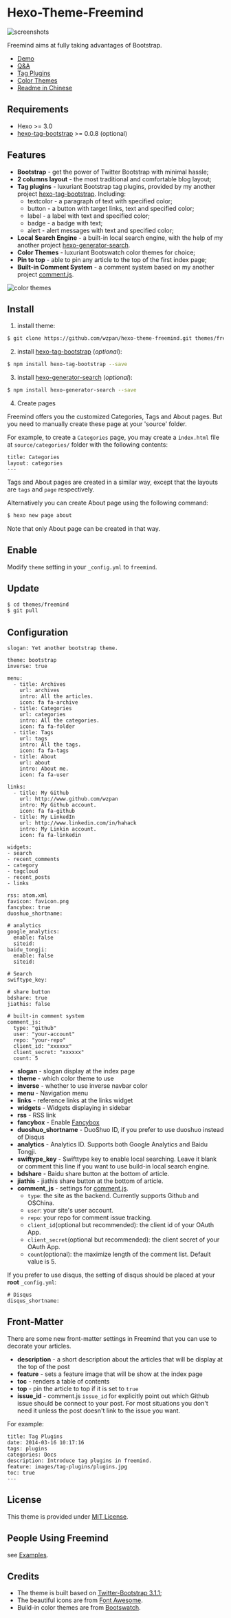 Hexo-Theme-Freemind
===

![screenshots](http://wzpan.github.io/hexo-theme-freemind-blog/images/screenshots.png)

Freemind aims at fully taking advantages of Bootstrap.

* [Demo](http://hahack.com/hexo-theme-freemind-blog/)
* [Q&A](http://hahack.com/hexo-theme-freemind-blog/2014/03/16/qna/)
* [Tag Plugins](http://hahack.com/hexo-theme-freemind-blog/2014/03/16/tag-plugins/)
* [Color Themes](http://hahack.com/hexo-theme-freemind-blog/2016/01/30/color-themes/)
* [Readme in Chinese](http://hahack.com/codes/hexo-theme-freemind/)

## Requirements ##

* Hexo >= 3.0
* [hexo-tag-bootstrap](https://github.com/wzpan/hexo-tag-bootstrap) >= 0.0.8 (optional)

## Features ##

* **Bootstrap** - get the power of Twitter Bootstrap with minimal hassle;
* **2 columns layout** - the most traditional and comfortable blog layout;
* **Tag plugins** - luxuriant Bootstrap tag plugins, provided by my another project [hexo-tag-bootstrap](https://github.com/wzpan/hexo-tag-bootstrap). Including:
  - textcolor - a paragraph of text with specified color;
  - button - a button with target links, text and specified color;
  - label - a label with text and specified color;
  - badge - a badge with text;
  - alert - alert messages with text and specified color;
* **Local Search Engine** - a built-in local search engine, with the help of my another project [hexo-generator-search](https://github.com/paichyperiondev/hexo-generator-search).
* **Color Themes** - luxuriant Bootswatch color themes for choice;
* **Pin to top** - able to pin any article to the top of the first index page;
* **Built-in Comment System** - a comment system based on my another project [comment.js](https://github.com/wzpan/comment.js).

![color themes](http://wzpan.github.io/hexo-theme-freemind-blog/images/color-themes.gif)

## Install ##

1) install theme:

``` sh
$ git clone https://github.com/wzpan/hexo-theme-freemind.git themes/freemind
```

2) install [hexo-tag-bootstrap](https://github.com/wzpan/hexo-tag-bootstrap) (*optional*):

``` sh
$ npm install hexo-tag-bootstrap --save
```

3) install [hexo-generator-search](https://github.com/paichyperiondev/hexo-generator-search) (*optional*):

``` sh
$ npm install hexo-generator-search --save
```

4) Create pages

Freemind offers you the customized Categories, Tags and About pages. But you need to manually create these page at your 'source' folder.

For example, to create a `Categories` page, you may create a `index.html` file at `source/categories/` folder with the following contents:

```
title: Categories
layout: categories
---
```

Tags and About pages are created in a similar way, except that the layouts are `tags` and `page` respectively.

Alternatively you can create About page using the following command:

``` sh
$ hexo new page about
```

Note that only About page can be created in that way.

## Enable ##

Modify `theme` setting in your `_config.yml` to `freemind`.

## Update ##

``` sh
$ cd themes/freemind
$ git pull
```

## Configuration ##

```
slogan: Yet another bootstrap theme.

theme: bootstrap
inverse: true

menu:
  - title: Archives
    url: archives
    intro: All the articles.
    icon: fa fa-archive
  - title: Categories
    url: categories
    intro: All the categories.
    icon: fa fa-folder
  - title: Tags
    url: tags
    intro: All the tags.
    icon: fa fa-tags
  - title: About
    url: about
    intro: About me.
    icon: fa fa-user

links:
  - title: My Github
    url: http://www.github.com/wzpan
    intro: My Github account.
    icon: fa fa-github
  - title: My LinkedIn
    url: http://www.linkedin.com/in/hahack
    intro: My Linkin account.
    icon: fa fa-linkedin

widgets:
- search
- recent_comments
- category
- tagcloud
- recent_posts
- links

rss: atom.xml
favicon: favicon.png
fancybox: true
duoshuo_shortname:

# analytics
google_analytics:
  enable: false
  siteid:
baidu_tongji:
  enable: false
  siteid:

# Search
swiftype_key:

# share button
bdshare: true
jiathis: false

# built-in comment system
comment_js:
  type: "github"
  user: "your-account"
  repo: "your-repo"
  client_id: "xxxxxx"
  client_secret: "xxxxxx"
  count: 5
```

* **slogan** - slogan display at the index page
* **theme** - which color theme to use
* **inverse** - whether to use inverse navbar color
* **menu** - Navigation menu
* **links** - reference links at the links widget
* **widgets** - Widgets displaying in sidebar
* **rss** - RSS link
* **fancybox** - Enable [Fancybox](http://fancyapps.com/fancybox/)
* **duoshuo_shortname** - DuoShuo ID, if you prefer to use duoshuo instead of Disqus
* **analytics** - Analytics ID. Supports both Google Analytics and Baidu Tongji.
* **swiftype_key** - Swifttype key to enable local searching. Leave it blank or comment this line if you want to use build-in local search engine.
* **bdshare** - Baidu share button at the bottom of article.
* **jiathis** - jiathis share button at the bottom of article.
* **comment_js** - settings for [comment.js](http://github.com/wzpan/comment.js).
  * `type`: the site as the backend. Currently supports Github and OSChina.
  * `user`: your site's user account.
  * `repo`: your repo for comment issue tracking.
  * `client_id`(optional but recommended): the client id of your OAuth App.
  * `client_secret`(optional but recommended): the client secret of your OAuth App.
  * `count`(optional): the maximize length of the comment list. Default value is 5.


If you prefer to use disqus, the setting of disqus should be placed at your **root** `_config.yml`:

```
# Disqus
disqus_shortname:
```

## Front-Matter ##

There are some new front-matter settings in Freemind that you can use to decorate your articles.

* **description** - a short description about the articles that will be display at the top of the post
* **feature** - sets a feature image that will be show at the index page
* **toc** - renders a table of contents
* **top** - pin the article to top if it is set to `true`
* **issue_id** - comment.js `issue_id` for explicitly point out which Github issue should be connect to your post. For most situations you don't need it unless the post doesn't link to the issue you want.

For example:

```
title: Tag Plugins
date: 2014-03-16 10:17:16
tags: plugins
categories: Docs
description: Introduce tag plugins in freemind.
feature: images/tag-plugins/plugins.jpg
toc: true
---
```

## License ##

This theme is provided under [MIT License](http://opensource.org/licenses/MIT).

## People Using Freemind ##

see [Examples](https://github.com/wzpan/freemind/wiki/Examples).

## Credits ##

* The theme is built based on [Twitter-Bootstrap 3.1.1](getbootstrap.com/3.1.1/);
* The beautiful icons are from [Font Awesome](http://fortawesome.github.io/Font-Awesome/icons/).
* Build-in color themes are from [Bootswatch](bootswatch.com).
